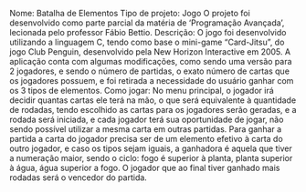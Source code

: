 
Nome: Batalha de Elementos
Tipo de projeto: Jogo
	O projeto foi desenvolvido como parte parcial da matéria de ‘Programação Avançada’, lecionada pelo professor Fábio Bettio.
	Descrição: O jogo foi desenvolvido utilizando a linguagem C, tendo como base o mini-game “Card-Jitsu”, do jogo Club Penguin, desenvolvido pela New Horizon Interactive em 2005. A aplicação conta com algumas modificações, como sendo uma versão para 2 jogadores, e sendo o número de partidas, o exato número de cartas que os jogadores possuem, e foi retirada a necessidade do usuário ganhar com os 3 tipos de elementos.
	Como jogar: No menu principal, o jogador irá decidir quantas cartas ele terá na mão, o que será equivalente à quantidade de rodadas, tendo escolhido as cartas para os jogadores serão geradas, e a rodada será iniciada, e cada jogador terá sua oportunidade de jogar, não sendo possível utilizar a mesma carta em outras partidas.
	Para ganhar a partida a carta do jogador precisa ser de um elemento efetivo à carta do outro jogador, e caso os tipos sejam iguais, a ganhadora é aquela que tiver a numeração maior, sendo o ciclo: fogo é superior à planta, planta superior à água, água superior a fogo. 
	O jogador que ao final tiver ganhado mais rodadas será o vencedor do partida.
